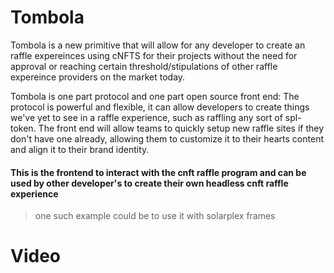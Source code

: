 # Tombola
Tombola is a new primitive that will allow for any developer to create an raffle expereinces using cNFTS for their projects without the need for approval or reaching certain threshold/stipulations of other raffle expereince providers on the market today. 

Tombola is one part protocol and one part open source front end: The protocol is powerful and flexible, it can allow developers to create things we've yet to see in a raffle experience, such as raffling any sort of spl-token. The front end will allow teams to quickly setup new raffle sites if they don't have one already, allowing them to customize it to their hearts content and align it to their brand identity.

#### This is the frontend to interact with the cnft raffle program and can be used by other developer's to create their own headless cnft raffle experience

> one such example could be to use it with solarplex frames


# Video

